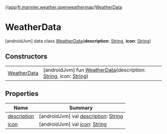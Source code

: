 //[app](../../../index.md)/[fr.marmier.weather.openweathermap](../index.md)/[WeatherData](index.md)



# WeatherData  
 [androidJvm] data class [WeatherData](index.md)(**description**: [String](https://kotlinlang.org/api/latest/jvm/stdlib/kotlin/-string/index.html), **icon**: [String](https://kotlinlang.org/api/latest/jvm/stdlib/kotlin/-string/index.html))   


## Constructors  
  
| | |
|---|---|
| <a name="fr.marmier.weather.openweathermap/WeatherData/WeatherData/#kotlin.String#kotlin.String/PointingToDeclaration/"></a>[WeatherData](-weather-data.md)| <a name="fr.marmier.weather.openweathermap/WeatherData/WeatherData/#kotlin.String#kotlin.String/PointingToDeclaration/"></a> [androidJvm] fun [WeatherData](-weather-data.md)(description: [String](https://kotlinlang.org/api/latest/jvm/stdlib/kotlin/-string/index.html), icon: [String](https://kotlinlang.org/api/latest/jvm/stdlib/kotlin/-string/index.html))   <br>|


## Properties  
  
|  Name |  Summary | 
|---|---|
| <a name="fr.marmier.weather.openweathermap/WeatherData/description/#/PointingToDeclaration/"></a>[description](description.md)| <a name="fr.marmier.weather.openweathermap/WeatherData/description/#/PointingToDeclaration/"></a> [androidJvm] val [description](description.md): [String](https://kotlinlang.org/api/latest/jvm/stdlib/kotlin/-string/index.html)   <br>|
| <a name="fr.marmier.weather.openweathermap/WeatherData/icon/#/PointingToDeclaration/"></a>[icon](icon.md)| <a name="fr.marmier.weather.openweathermap/WeatherData/icon/#/PointingToDeclaration/"></a> [androidJvm] val [icon](icon.md): [String](https://kotlinlang.org/api/latest/jvm/stdlib/kotlin/-string/index.html)   <br>|

